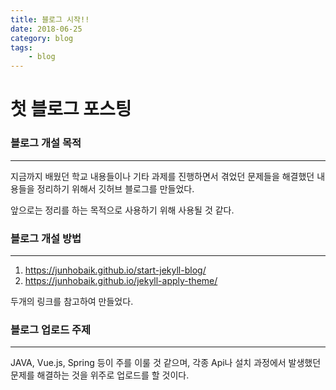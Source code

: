```yaml
---
title: 블로그 시작!!
date: 2018-06-25
category: blog
tags: 
    - blog  
---
```


# 첫 블로그 포스팅

### 블로그 개설 목적
***
지금까지 배웠던 학교 내용들이나 기타 과제를 진행하면서 겪었던 문제들을 해결했던 내용들을 정리하기 위해서 깃허브 블로그를 만들었다. 

앞으로는 정리를 하는 목적으로 사용하기 위해 사용될 것 같다.

### 블로그 개설 방법
***
1. https://junhobaik.github.io/start-jekyll-blog/
2. https://junhobaik.github.io/jekyll-apply-theme/

두개의 링크를 참고하여 만들었다.

### 블로그 업로드 주제
***
JAVA, Vue.js, Spring 등이 주를 이룰 것 같으며, 각종 Api나 설치 과정에서 발생했던 문제를
해결하는 것을 위주로 업로드를 할 것이다.



